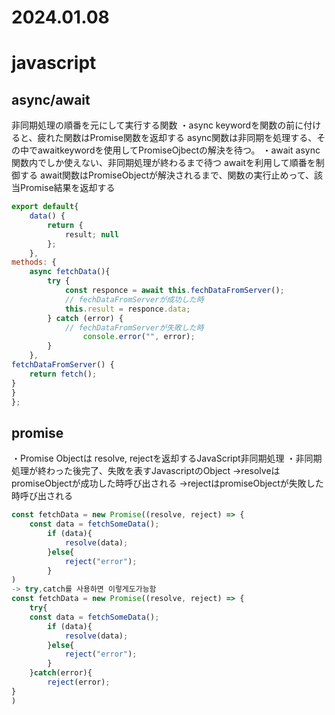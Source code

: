 2024.01.08
=============
# javascript

## async/await
非同期処理の順番を元にして実行する関数
・async
keywordを関数の前に付けると、疲れた関数はPromise関数を返却する
async関数は非同期を処理する、その中でawaitkeywordを使用してPromiseOjbectの解決を待つ。
・await
async関数内でしか使えない、非同期処理が終わるまで待つ
awaitを利用して順番を制御する
await関数はPromiseObjectが解決されるまで、関数の実行止めって、該当Promise結果を返却する
```javascript
export default{
	data() {
		return {
			result; null
		};
	},
methods: {
	async fetchData(){
		try {
			const responce = await this.fechDataFromServer();
			// fechDataFromServerが成功した時
			this.result = responce.data;
		} catch (error) {
			// fechDataFromServerが失敗した時
				console.error("", error);
		}
	},
fetchDataFromServer() {
	return fetch();
}
}
};
```
## promise
・Promise Objectは resolve, rejectを返却するJavaScript非同期処理
・非同期処理が終わった後完了、失敗を表すJavascriptのObject
→resolveはpromiseObjectが成功した時呼び出される
→rejectはpromiseObjectが失敗した時呼び出される
```javascript
const fetchData = new Promise((resolve, reject) => {
	const data = fetchSomeData();
		if (data){
			resolve(data);
		}else{
			reject("error");
		}
)
-> try,catch를 사용하면 이렇게도가능함
const fetchData = new Promise((resolve, reject) => {
	try{
	const data = fetchSomeData();
		if (data){
			resolve(data);
		}else{
			reject("error");
		}
	}catch(error){
		reject(error);
}
)
```